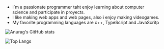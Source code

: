 - I´m a passionate programmer taht enjoy learning about computer science and participate in proyects.
- I like making web apps and web pages, also i enjoy making videogames. 
- My favorite programming languages are c++, TypeScript and JavaScritp

![Anurag's GitHub stats](https://github-readme-stats.vercel.app/api?username=VicenteVieraG&theme=tokyonight&count_private=true&show_icons=true)

![Top Langs](https://github-readme-stats.vercel.app/api/top-langs/?username=VicenteVieraG&theme=tokyonight)
